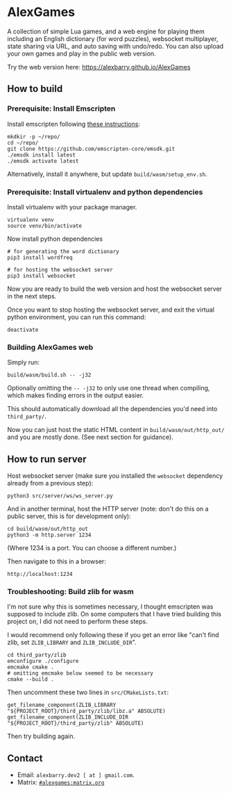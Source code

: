 # AlexGames

A collection of simple Lua games, and a web engine for playing them including an English dictionary (for word puzzles), websocket multiplayer, state sharing via URL, and auto saving with undo/redo. You can also upload your own games and play in the public web version.

Try the web version here: https://alexbarry.github.io/AlexGames

## How to build

### Prerequisite: Install Emscripten

Install emscripten following [these instructions](https://emscripten.org/docs/getting_started/downloads.html):

	mkdkir -p ~/repo/
	cd ~/repo/
	git clone https://github.com/emscripten-core/emsdk.git
	./emsdk install latest
	./emsdk activate latest

Alternatively, install it anywhere, but update `build/wasm/setup_env.sh`.

### Prerequisite: Install virtualenv and python dependencies

Install virtualenv with your package manager.

	virtualenv venv
	source venv/bin/activate

Now install python dependencies

	# for generating the word dictionary
	pip3 install wordfreq

	# for hosting the websocket server
	pip3 install websocket

Now you are ready to build the web version and host the websocket server in
the next steps.

Once you want to stop hosting the websocket server, and exit the virtual
python environment, you can run this command:

	deactivate

### Building AlexGames web

Simply run:

	build/wasm/build.sh -- -j32

Optionally omitting the `-- -j32` to only use one thread when compiling,
which makes finding errors in the output easier.

This should automatically download all the dependencies you'd need into
`third_party/`.

Now you can just host the static HTML content in `build/wasm/out/http_out/` 
and you are mostly done. (See next section for guidance).

## How to run server

Host websocket server (make sure you installed the `websocket` dependency
already from a previous step):

	python3 src/server/ws/ws_server.py

And in another terminal, host the HTTP server (note: don't do this on a
public server, this is for development only):

	cd build/wasm/out/http_out
	python3 -m http.server 1234

(Where 1234 is a port. You can choose a different number.)

Then navigate to this in a browser:

	http://localhost:1234

### Troubleshooting: Build zlib for wasm

I'm not sure why this is sometimes necessary, I thought emscripten was supposed
to include zlib. On some computers that I have tried building this project on,
I did not need to perform these steps.

I would recommend only following these if you get an error like
"can't find zlib, set `ZLIB_LIBRARY` and `ZLIB_INCLUDE_DIR`".

```
cd third_party/zlib
emconfigure ./configure
emcmake cmake .
# omitting emcmake below seemed to be necessary
cmake --build .
```

Then uncomment these two lines in `src/CMakeLists.txt`:

```
get_filename_component(ZLIB_LIBRARY "${PROJECT_ROOT}/third_party/zlib/libz.a" ABSOLUTE)
get_filename_component(ZLIB_INCLUDE_DIR "${PROJECT_ROOT}/third_party/zlib" ABSOLUTE)
```

Then try building again.

## Contact

* Email: `alexbarry.dev2 [ at ] gmail.com`.
* Matrix: [`#alexgames:matrix.org`](https://matrix.to/#/#alexgames:matrix.org)
